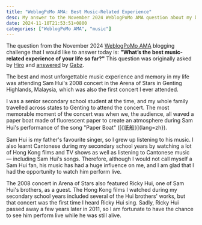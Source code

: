 ```yaml
---
title: "WeblogPoMo AMA: Best Music-Related Experience"
desc: My answer to the November 2024 WeblogPoMo AMA question about my best musical experience.
date: 2024-11-10T21:53:51+0800
categories: ["WeblogPoMo AMA", "music"]
---
```


The question from the November 2024 [WeblogPoMo AMA](https://weblogpomo.club/challenges) blogging challenge that I would like to answer today is: **"What’s the best music-related experience of your life so far?"** This question was originally asked by [Hiro](https://www.hiro.report/) and [answered](https://gabz.blog/posts/the-best-music-related-experience) by [Gabz](https://gabz.blog/).

The best and most unforgettable music experience and memory in my life was attending Sam Hui's 2008 concert in the Arena of Stars in Genting Highlands, Malaysia, which was also the first concert I ever attended.

I was a senior secondary school student at the time, and my whole family travelled across states to Genting to attend the concert. The most memorable moment of the concert was when we, the audience, all waved a paper boat made of fluorescent paper to create an atmosphere during Sam Hui's performance of the song "Paper Boat" ([《纸船》]{lang=zh}).

Sam Hui is my father's favourite singer, so I grew up listening to his music. I also learnt Cantonese during my secondary school years by watching a lot of Hong Kong films and TV shows as well as listening to Cantonese music — including Sam Hui's songs. Therefore, although I would not call myself a Sam Hui fan, his music has had a huge influence on me, and I am glad that I had the opportunity to watch him perform live.

The 2008 concert in Arena of Stars also featured Ricky Hui, one of Sam Hui's brothers, as a guest. The Hong Kong films I watched during my secondary school years included several of the Hui brothers' works, but that concert was the first time I heard Ricky Hui sing. Sadly, Ricky Hui passed away a few years later in 2011, so I am fortunate to have the chance to see him perform live while he was still alive.
